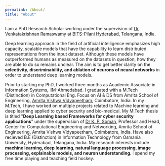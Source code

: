 ```yaml
---
permalink: /About/
title: "About"
---
```



I am a PhD Research Scholar working under the supervision of [Dr Venkatakrishnan Ramaswamy](http://brain.bits-hyderabad.ac.in/venkat/) at [BITS-Pilani Hyderabad](https://www.bits-pilani.ac.in/hyderabad/computerscience/ComputerScience), Telangana, India.


Deep learning approach in the field of artificial intelligence emphasizes high capacity, scalable models that have the capability to learn distributed representations from the input dataset. Although these models have outperformed humans as measured on the datasets in question, how they are able to do so remains unclear. The aim is to get better clarity on the **selectivity, discriminability, and ablation of neurons of neural networks** in order to understand deep learning models.

Prior to starting my PhD, I worked three months as Academic Associate in Information Systems, IIM-Ahmedabad. I graduated with a M.Tech (Distinction) in Computational Eng. Focus on AI & DS from Amrita School of Engineering, [Amrita Vishwa Vidyapeetham](https://www.amrita.edu/), Coimbatore,
India. In my M.Tech, I have worked on multiple projects related to Machine learning and deep learning applied to cyber security and bio-medical. My M.Tech thesis is titled "**Deep Learning based Frameworks for cyber security applications**" under the supervision of [Dr K. P. Soman](https://www.amrita.edu/faculty/kp-soman/), Professor and Head, Center for Computational Engineering and Networking, Amrita School of Engineering, Amrita Vishwa Vidyapeetham, Coimbatore, India. Have also recieved B.E (Distinction) in Information Technology from Osmania University, Hyderabad, Telangana, India. My research interests include **machine learning, deep learning, natural language processing, image processing, explainable models, and neuron understanding**. I spend my free time playing and teaching field hockey.

